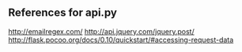## References for api.py

http://emailregex.com/
http://api.jquery.com/jquery.post/
http://flask.pocoo.org/docs/0.10/quickstart/#accessing-request-data
